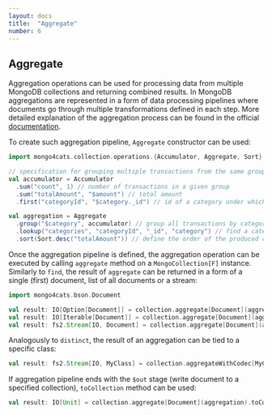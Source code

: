 ```yaml
---
layout: docs
title:  "Aggregate"
number: 6
---
```


## Aggregate

Aggregation operations can be used for processing data from multiple MongoDB collections and returning combined results.
In MongoDB aggregations are represented in a form of data processing pipelines where documents go through multiple transformations defined in each step.
More detailed explanation of the aggregation process can be found in the official [documentation](https://docs.mongodb.com/drivers/java/sync/current/fundamentals/aggregation/).

To create such aggregation pipeline, `Aggregate` constructor can be used:

```scala
import mongo4cats.collection.operations.{Accumulator, Aggregate, Sort}

// specification for grouping multiple transactions from the same group:
val accumulator = Accumulator
  .sum("count", 1) // number of transactions in a given group
  .sum("totalAmount", "$amount") // total amount
  .first("categoryId", "$category._id") // id of a category under which all transactions are grouped

val aggregation = Aggregate
  .group("$category", accumulator) // group all transactions by categoryId and accumulate result into a given specification
  .lookup("categories", "categoryId", "_id", "category") // find a category for each group of transactions by category id
  .sort(Sort.desc("totalAmount")) // define the order of the produced results
```
Once the aggregation pipeline is defined, the aggregation operation can be executed by calling `aggregate` method on a `MongoCollection[F]` instance. 
Similarly to `find`, the result of `aggregate` can be returned in a form of a single (first) document, list of all documents or a stream:
```scala
import mongo4cats.bson.Document

val result: IO[Option[Document]] = collection.aggregate[Document](aggregation).first
val result: IO[Iterable[Document]] = collection.aggregate[Document](aggregation).all
val result: fs2.Stream[IO, Document] = collection.aggregate[Document](aggregation).stream
```
Analogously to `distinct`, the result of an aggregation can be tied to a specific class:
```scala
val result: fs2.Stream[IO, MyClass] = collection.aggregateWithCodec[MyClass](aggregation).stream
```
If aggregation pipeline ends with the `$out` stage (write document to a specified collection), `toCollection` method can be used:
```scala
val result: IO[Unit] = collection.aggregate[Document](aggregation).toCollection
```